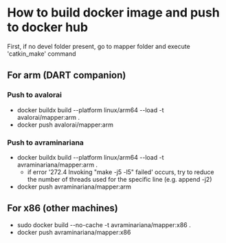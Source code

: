 # How to build docker image and push to docker hub

First, if no devel folder present, go to mapper folder and execute 'catkin_make' command

## For arm (DART companion)
### Push to avalorai
- docker buildx build --platform linux/arm64 --load -t avalorai/mapper:arm .
- docker push avalorai/mapper:arm
### Push to avraminariana
- docker buildx build --platform linux/arm64 --load -t avraminariana/mapper:arm .
    - if error '272.4 Invoking "make -j5 -l5" failed' occurs, try to reduce the number of threads used for the specific line (e.g. append -j2) 
- docker push avraminariana/mapper:arm


## For x86 (other machines)
- sudo docker build --no-cache -t avraminariana/mapper:x86 .
- docker push avraminariana/mapper:x86